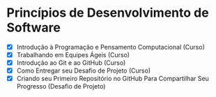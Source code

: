 # Princípios de Desenvolvimento de Software

- [x] Introdução à Programação e Pensamento Computacional (Curso)
- [x] Trabalhando em Equipes Ágeis (Curso)
- [x] Introdução ao Git e ao GitHub (Curso)
- [x] Como Entregar seu Desafio de Projeto (Curso)
- [x] Criando seu Primeiro Repositório no GitHub Para Compartilhar Seu Progresso (Desafio de Projeto)